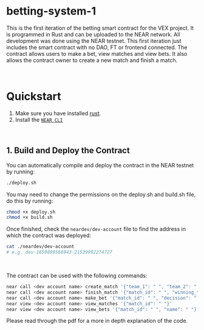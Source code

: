# betting-system-1
This is the first iteration of the betting smart contract for the VEX project. It is programmed in Rust
and can be uploaded to the NEAR network. All development was done using the NEAR testnet. This
first iteration just includes the smart contract with no DAO, FT or frontend connected. The contract
allows users to make a bet, view matches and view bets. It also allows the contract owner to create a
new match and finish a match.

<br />

# Quickstart

1. Make sure you have installed [rust](https://rust.org/).
2. Install the [`NEAR CLI`](https://github.com/near/near-cli#setup)

<br />

## 1. Build and Deploy the Contract
You can automatically compile and deploy the contract in the NEAR testnet by running:

```bash
./deploy.sh
```

You may need to change the permissions on the deploy.sh and build.sh file, do this by running:

```bash
chmod +x deploy.sh
chmod +x build.sh
```

Once finished, check the `neardev/dev-account` file to find the address in which the contract was deployed:

```bash
cat ./neardev/dev-account
# e.g. dev-1659899566943-21539992274727
```

<br />

The contract can be used with the following commands: 

```bash
near call <dev account name> create_match '{"team_1": " ", "team_2": " ", "in_odds_1": " ", "in_odds_2": " ", "date": " "}' --accountId <dev account name>
near call <dev account name> finish_match '{"match_id": " ", "winning_team": " "}' --accountId <dev account name>
near call <dev account name> make_bet '{"match_id": " ", "decision": " "}' --amount 2 --accountId <your account name>
near view <dev account name> view_matches '{"match_id": " "}'
near view <dev account name> view_bets '{"match_id": " ", "name": " "}'
```

Please read through the pdf for a more in depth explanation of the code.
